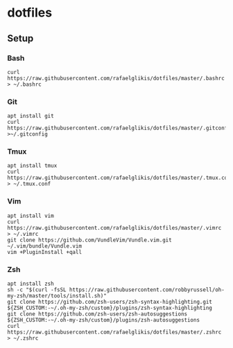 # dotfiles
## Setup

### Bash

    curl https://raw.githubusercontent.com/rafaelglikis/dotfiles/master/.bashrc > ~/.bashrc

### Git 

    apt install git
    curl https://raw.githubusercontent.com/rafaelglikis/dotfiles/master/.gitconfig >~/.gitconfig
    
### Tmux

    apt install tmux
    curl https://raw.githubusercontent.com/rafaelglikis/dotfiles/master/.tmux.conf > ~/.tmux.conf
    
### Vim

    apt install vim
    curl https://raw.githubusercontent.com/rafaelglikis/dotfiles/master/.vimrc > ~/.vimrc
    git clone https://github.com/VundleVim/Vundle.vim.git ~/.vim/bundle/Vundle.vim
    vim +PluginInstall +qall

### Zsh
    apt install zsh
    sh -c "$(curl -fsSL https://raw.githubusercontent.com/robbyrussell/oh-my-zsh/master/tools/install.sh)"
    git clone https://github.com/zsh-users/zsh-syntax-highlighting.git ${ZSH_CUSTOM:-~/.oh-my-zsh/custom}/plugins/zsh-syntax-highlighting
    git clone https://github.com/zsh-users/zsh-autosuggestions ${ZSH_CUSTOM:-~/.oh-my-zsh/custom}/plugins/zsh-autosuggestions
    curl https://raw.githubusercontent.com/rafaelglikis/dotfiles/master/.zshrc > ~/.zshrc
    
